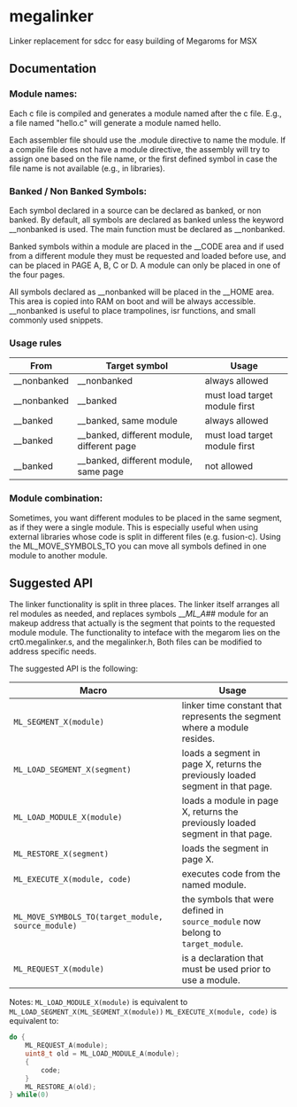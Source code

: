 # megalinker
Linker replacement  for sdcc for easy building of Megaroms for MSX

## Documentation

### Module names:

Each c file is compiled and generates a module named after the c file.
E.g., a file named "hello.c" will generate a module named hello.

Each assembler file should use the .module directive to name the module.
If a compile file does not have a module directive, the assembly will
try to assign one based on the file name, or the first defined symbol
in case the file name is not available (e.g., in libraries).

### Banked / Non Banked Symbols:

Each symbol declared in a source can be declared as banked, or non banked.
By default, all symbols are declared as banked unless the keyword 
__nonbanked is used. The main function must be declared as __nonbanked.

Banked symbols within a module are placed in the __CODE area and if used 
from a different module they must be requested and loaded before use, 
and can be placed in PAGE A, B, C or D. A module can only be placed in 
one of the four pages.

All symbols declared as __nonbanked will be placed in the __HOME area.
This area is copied into RAM on boot and will be always accessible.
__nonbanked is useful to place trampolines, isr functions, and small 
commonly used snippets.

### Usage rules

From | Target symbol | Usage
-----|---------------|----
__nonbanked | __nonbanked | always allowed
__nonbanked | __banked | must load target module first
__banked | __banked, same module | always allowed
__banked | __banked, different module, different page | must load target module first
__banked | __banked, different module, same page | not allowed

### Module combination:

Sometimes, you want different modules to be placed in the same segment, 
as if they were a single module. This is especially useful when using
external libraries whose code is split in different files (e.g. fusion-c).
Using the ML_MOVE_SYMBOLS_TO you can move all symbols defined in one module
to another module.

## Suggested API

The linker functionality is split in three places.
The linker itself arranges all rel modules as needed, and replaces symbols ___ML_A_## module for an makeup address that actually is the segment that points to the requested module module.
The functionality to inteface with the megarom lies on the crt0.megalinker.s, and the megalinker.h,
Both files can be modified to address specific needs.

The suggested API is the following:

Macro | Usage
---------|-----
`ML_SEGMENT_X(module)` | linker time constant that represents the segment where a module resides. 
`ML_LOAD_SEGMENT_X(segment)` | loads a segment in page X, returns the previously loaded segment in that page.
`ML_LOAD_MODULE_X(module)` | loads a module in page X, returns the previously loaded segment in that page.
`ML_RESTORE_X(segment)` | loads the segment in page X.
`ML_EXECUTE_X(module, code)` | executes code from the named module.
`ML_MOVE_SYMBOLS_TO(target_module, source_module)` | the symbols that were defined in `source_module` now belong to `target_module`.
`ML_REQUEST_X(module)` | is a declaration that must be used prior to use a module.

Notes:
`ML_LOAD_MODULE_X(module)` is equivalent to `ML_LOAD_SEGMENT_X(ML_SEGMENT_X(module))`
`ML_EXECUTE_X(module, code)` is equivalent to:
```C
do {
	ML_REQUEST_A(module); 
	uint8_t old = ML_LOAD_MODULE_A(module); 
	{ 
		code; 
	} 
	ML_RESTORE_A(old);
} while(0)
```



